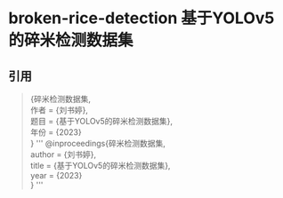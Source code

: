 # broken-rice-detection 基于YOLOv5的碎米检测数据集




## 引用  
  
>{碎米检测数据集,  
>作者 = {刘书婷},  
>题目 = {基于YOLOv5的碎米检测数据集},  
>年份 = {2023}  
>}
'''
@inproceedings{碎米检测数据集,  
author      = {刘书婷},  
title       = {基于YOLOv5的碎米检测数据集},  
year        = {2023}  
}
'''

